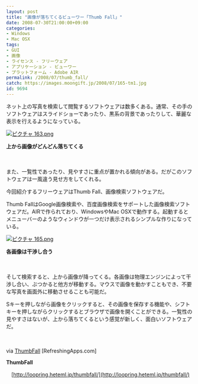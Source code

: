 ```yaml
---
layout: post
title: "画像が落ちてくるビューワー「Thumb Fall」"
date: 2008-07-30T21:00:00+09:00
categories:
- Windows
- Mac OSX
tags: 
- GUI
- 画像
- ライセンス - フリーウェア
- アプリケーション - ビューワー
- プラットフォーム - Adobe AIR
permalink: /2008/07/thumb_fall/
catch: https://images.moongift.jp/2008/07/165-tm1.jpg
id: 9694
---
```

ネット上の写真を検索して閲覧するソフトウェアは数多くある。通常、その手のソフトウェアはスライドショーであったり、黒系の背景であったりして、華麗な表示を行えるようになっている。

  

[![ピクチャ 163.png](https://images.moongift.jp/2008/07/163-tm1.jpg)](https://images.moongift.jp/2008/07/1631.jpg)  
  
**上から画像がどんどん落ちてくる**

  

　

  

また、一覧性であったり、見やすさに重点が置かれる傾向がある。だがこのソフトウェアは一風違う見せ方をしてくれる。

  

今回紹介するフリーウェアはThumb Fall、画像検索ソフトウェアだ。

  
  
<!--more-->  

Thumb FallはGoogle画像検索や、百度画像検索をサポートした画像検索ソフトウェアだ。AIRで作られており、WindowsやMac OSXで動作する。起動するとメニューバーのようなウィンドウが一つだけ表示されるシンプルな作りになっている。

  

[![ピクチャ 165.png](https://images.moongift.jp/2008/07/165-tm1.jpg)](https://images.moongift.jp/2008/07/1651.jpg)  
  
**各画像は干渉し合う**

  

　

  

そして検索すると、上から画像が降ってくる。各画像は物理エンジンによって干渉し合い、ぶつかると他方が移動する。マウスで画像を動かすこともでき、不要な写真を画面外に移動させることも可能だ。

  

Sキーを押しながら画像をクリックすると、その画像を保存する機能や、シフトキーを押しながらクリックするとブラウザで画像を開くことができる。一覧性の見やすさはないが、上から落ちてくるという感覚が新しく、面白いソフトウェアだ。

  

　

  

via [ThumbFall](http://refreshingapps.com/showcase/app/thumbfall/) [RefreshingApps.com]

  

**ThumbFall**  
  
　[http://loopring.heteml.jp/thumbfall/](http://loopring.heteml.jp/thumbfall/)

  

